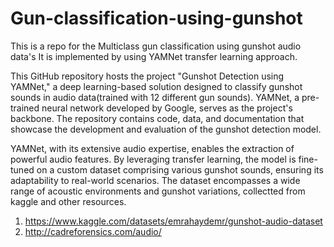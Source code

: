 # Gun-classification-using-gunshot

This is a repo for the Multiclass gun classification using gunshot audio data's It is implemented by using YAMNet transfer learning approach.

This GitHub repository hosts the project "Gunshot Detection using YAMNet," a deep learning-based solution designed to classify gunshot sounds in audio data(trained with 12 different gun sounds). YAMNet, a pre-trained neural network developed by Google, serves as the project's backbone. The repository contains code, data, and documentation that showcase the development and evaluation of the gunshot detection model.

YAMNet, with its extensive audio expertise, enables the extraction of powerful audio features. By leveraging transfer learning, the model is fine-tuned on a custom dataset comprising various gunshot sounds, ensuring its adaptability to real-world scenarios. The dataset encompasses a wide range of acoustic environments and gunshot variations, collectted from kaggle and other resources.
1. https://www.kaggle.com/datasets/emrahaydemr/gunshot-audio-dataset
2. http://cadreforensics.com/audio/
